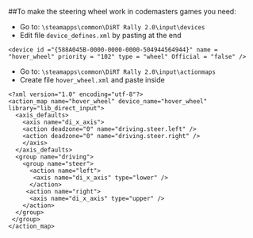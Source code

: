 ##To make the steering wheel work in codemasters games you need:

* Go to: ``\steamapps\common\DiRT Rally 2.0\input\devices``
* Edit file ``device_defines.xml`` by pasting at the end 
``` 
<device id ="{588A045B-0000-0000-0000-504944564944}" name = "hover_wheel" priority = "102" type = "wheel" Official = "false" /> 
```
* Go to: ``\steamapps\common\DiRT Rally 2.0\input\actionmaps``
* Create file ``hover_wheel.xml`` and paste inside 
```
<?xml version="1.0" encoding="utf-8"?>
<action_map name="hover_wheel" device_name="hover_wheel" library="lib_direct_input">
  <axis_defaults>
    <axis name="di_x_axis">
    <action deadzone="0" name="driving.steer.left" />
    <action deadzone="0" name="driving.steer.right" />
    </axis>
  </axis_defaults>
  <group name="driving">
    <group name="steer">
      <action name="left">
       <axis name="di_x_axis" type="lower" />
      </action>
     <action name="right">
      <axis name="di_x_axis" type="upper" />
    </action>
  </group>
 </group>
</action_map>
```